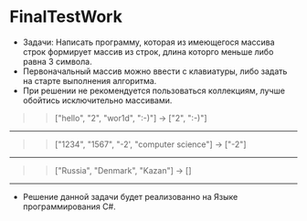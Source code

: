 # FinalTestWork
* Задачи: Написать программу, которая из имеющегося массива строк формирует массив из строк, длина которго меньше либо равна 3 символа. 
* Первоначальный массив можно ввести с клавиатуры, либо  задать на старте выполнения алгоритма. 
* При решении не рекомендуется пользоваться коллекциям, лучше обойтись исключительно массивами.

>> ["hello", "2", "wor1d", ":-)"] -> ["2", ":-)"]
***
>>["1234", "1567", "-2', "computer science"] -> ["-2"]
***
>> ["Russia", "Denmark", "Kazan"] -> []
***
- Решение данной задачи будет реализованно на Языке программирования C#.
